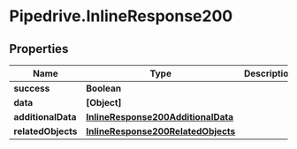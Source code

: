 # Pipedrive.InlineResponse200

## Properties

Name | Type | Description | Notes
------------ | ------------- | ------------- | -------------
**success** | **Boolean** |  | [optional] 
**data** | **[Object]** |  | [optional] 
**additionalData** | [**InlineResponse200AdditionalData**](InlineResponse200AdditionalData.md) |  | [optional] 
**relatedObjects** | [**InlineResponse200RelatedObjects**](InlineResponse200RelatedObjects.md) |  | [optional] 


